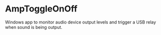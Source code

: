 # AmpToggleOnOff
Windows app to monitor audio device output levels and trigger a USB relay when sound is being output.
